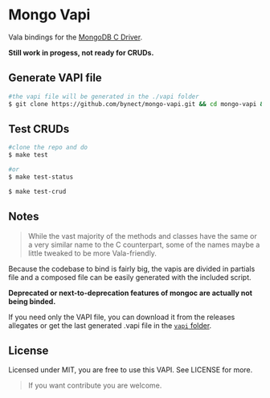 # Mongo Vapi

Vala bindings for the [MongoDB C Driver](https://github.com/mongodb/mongo-c-driver "mongoc driver").

**Still work in progess, not ready for CRUDs.**

## Generate VAPI file

```sh
#the vapi file will be generated in the ./vapi folder
$ git clone https://github.com/bynect/mongo-vapi.git && cd mongo-vapi && make
```

## Test CRUDs

```sh
#clone the repo and do
$ make test

#or
$ make test-status

$ make test-crud
```

## Notes

>While the vast majority of the methods and classes have the same or a very similar name to the C counterpart, some of the names maybe a little tweaked to be more Vala-friendly.

Because the codebase to bind is fairly big, the vapis are divided in partials file and a composed file can be easily generated with the included script.

**Deprecated or next-to-deprecation features of mongoc are actually not being binded.**

If you need only the VAPI file, you can download it from the releases allegates or get the last generated .vapi file in the [`vapi` folder](./vapi/).

## License
Licensed under MIT, you are free to use this VAPI. See LICENSE for more.

>If you want contribute you are welcome.
